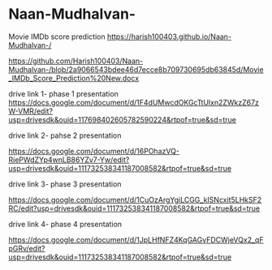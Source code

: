 # Naan-Mudhalvan-
Movie IMDb score prediction 
https://harish100403.github.io/Naan-Mudhalvan-/

https://github.com/Harish100403/Naan-Mudhalvan-/blob/2a9066543bdee46d7ecce8b709730695db63845d/Movie_IMDb_Score_Prediction%20New.docx

drive link 1- phase 1 presentation
https://docs.google.com/document/d/1F4dUMwcdOKGcTtUlxn2ZWkzZ67zW-VMR/edit?usp=drivesdk&ouid=117698402605782590224&rtpof=true&sd=true

drive link 2- pahse 2 presentation

https://docs.google.com/document/d/16POhazVQ-RiePWdZYp4wnLB86YZv7-Yw/edit?usp=drivesdk&ouid=111732538341187008582&rtpof=true&sd=true

drive link 3- phase 3 presentation

https://docs.google.com/document/d/1CuOzArgYgiLCGG_kISNcxit5LHkSF2RC/edit?usp=drivesdk&ouid=111732538341187008582&rtpof=true&sd=true

drive link 4- phase 4 presentation

https://docs.google.com/document/d/1JpLHfNFZ4KqGAGvFDCWjeVQx2_qFpGRv/edit?usp=drivesdk&ouid=111732538341187008582&rtpof=true&sd=true
